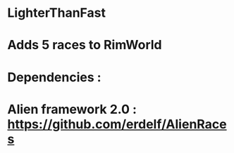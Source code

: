 # LighterThanFast
# Adds 5 races to RimWorld
# Dependencies : 
# Alien framework 2.0 : https://github.com/erdelf/AlienRaces